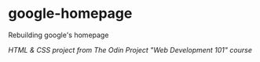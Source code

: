 # google-homepage

Rebuilding google's homepage

*HTML & CSS project from The Odin Project "Web Development 101" course*



